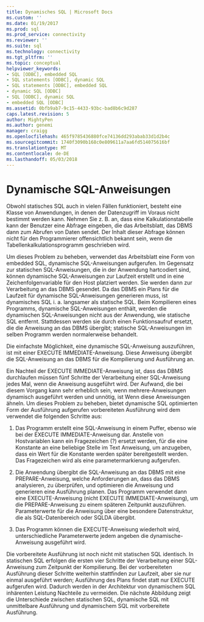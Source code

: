 ```yaml
---
title: Dynamisches SQL | Microsoft Docs
ms.custom: ''
ms.date: 01/19/2017
ms.prod: sql
ms.prod_service: connectivity
ms.reviewer: ''
ms.suite: sql
ms.technology: connectivity
ms.tgt_pltfrm: ''
ms.topic: conceptual
helpviewer_keywords:
- SQL [ODBC], embedded SQL
- SQL statements [ODBC], dynamic SQL
- SQL statements [ODBC], embedded SQL
- dynamic SQL [ODBC]
- SQL [ODBC], dynamic SQL
- embedded SQL [ODBC]
ms.assetid: 0bfb9ab7-9c15-4433-93bc-bad8b6c9d287
caps.latest.revision: 5
author: MightyPen
ms.author: genemi
manager: craigg
ms.openlocfilehash: 465f9785436880fce74136dd293abab33d1d2b4c
ms.sourcegitcommit: 1740f3090b168c0e809611a7aa6fd514075616bf
ms.translationtype: MT
ms.contentlocale: de-DE
ms.lasthandoff: 05/03/2018
---
```

# <a name="dynamic-sql"></a>Dynamische SQL-Anweisungen
Obwohl statisches SQL auch in vielen Fällen funktioniert, besteht eine Klasse von Anwendungen, in denen der Datenzugriff im Voraus nicht bestimmt werden kann. Nehmen Sie z. B. an, dass eine Kalkulationstabelle kann der Benutzer eine Abfrage eingeben, die das Arbeitsblatt, das DBMS dann zum Abrufen von Daten sendet. Der Inhalt dieser Abfrage können nicht für den Programmierer offensichtlich bekannt sein, wenn die Tabellenkalkulationsprogramm geschrieben wird.  
  
 Um dieses Problem zu beheben, verwendet das Arbeitsblatt eine Form von embedded SQL, dynamische SQL-Anweisungen aufgerufen. Im Gegensatz zur statischen SQL-Anweisungen, die in der Anwendung hartcodiert sind, können dynamische SQL-Anweisungen zur Laufzeit erstellt und in eine Zeichenfolgenvariable für den Host platziert werden. Sie werden dann zur Verarbeitung an das DBMS gesendet. Da das DBMS ein Plans für die Laufzeit für dynamische SQL-Anweisungen generieren muss, ist dynamisches SQL i. a. langsamer als statische SQL. Beim Kompilieren eines Programms, dynamische SQL-Anweisungen enthält, werden die dynamischen SQL-Anweisungen nicht aus der Anwendung, wie statische SQL entfernt. Stattdessen werden sie durch einen Funktionsaufruf ersetzt, die die Anweisung an das DBMS übergibt; statische SQL-Anweisungen im selben Programm werden normalerweise behandelt.  
  
 Die einfachste Möglichkeit, eine dynamische SQL-Anweisung auszuführen, ist mit einer EXECUTE IMMEDIATE-Anweisung. Diese Anweisung übergibt die SQL-Anweisung an das DBMS für die Kompilierung und Ausführung an.  
  
 Ein Nachteil der EXECUTE IMMEDIATE-Anweisung ist, dass das DBMS durchlaufen müssen fünf Schritte der Verarbeitung einer SQL-Anweisung jedes Mal, wenn die Anweisung ausgeführt wird. Der Aufwand, die bei diesem Vorgang kann sehr erheblich sein, wenn mehrere-Anweisungen dynamisch ausgeführt werden und unnötig, ist Wenn diese Anweisungen ähneln. Um dieses Problem zu beheben, bietet dynamische SQL optimierten Form der Ausführung aufgerufen vorbereiteten Ausführung wird dem verwendet die folgenden Schritte aus:  
  
1.  Das Programm erstellt eine SQL-Anweisung in einem Puffer, ebenso wie bei der EXECUTE IMMEDIATE-Anweisung dar. Anstelle von Hostvariablen kann ein Fragezeichen (?) ersetzt werden, für die eine Konstante an eine beliebige Stelle im Text Anweisung, um anzugeben, dass ein Wert für die Konstante werden später bereitgestellt werden. Das Fragezeichen wird als eine parametermarkierung aufgerufen.  
  
2.  Die Anwendung übergibt die SQL-Anweisung an das DBMS mit eine PREPARE-Anweisung, welche Anforderungen an, dass das DBMS analysieren, zu überprüfen, und optimieren die Anweisung und generieren eine Ausführung planen. Das Programm verwendet dann eine EXECUTE-Anweisung (nicht EXECUTE IMMEDIATE-Anweisung), um die PREPARE-Anweisung zu einem späteren Zeitpunkt auszuführen. Parameterwerte für die Anweisung über eine besondere Datenstruktur, die als SQL-Datenbereich oder SQLDA übergibt.  
  
3.  Das Programm können die EXECUTE-Anweisung wiederholt wird, unterschiedliche Parameterwerte jedem angeben die dynamische-Anweisung ausgeführt wird.  
  
 Die vorbereitete Ausführung ist noch nicht mit statischen SQL identisch. In statischen SQL erfolgen die ersten vier Schritte der Verarbeitung einer SQL-Anweisung zum Zeitpunkt der Kompilierung. Bei der vorbereiteten Ausführung dieser Schritte weiterhin stattfinden zur Laufzeit, aber sie nur einmal ausgeführt werden; Ausführung des Plans findet statt nur EXECUTE aufgerufen wird. Dadurch werden in der Architektur von dynamischem SQL inhärenten Leistung Nachteile zu vermeiden. Die nächste Abbildung zeigt die Unterschiede zwischen statischen SQL, dynamische SQL mit unmittelbare Ausführung und dynamischem SQL mit vorbereitete Ausführung.
